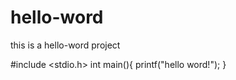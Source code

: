 # hello-word
this is a hello-word project

#include <stdio.h>
int main(){
 printf("hello word!");
 }
